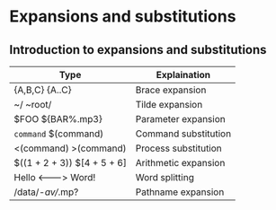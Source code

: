 # Expansions and substitutions

## Introduction to expansions and substitutions

Type | Explaination
--- | ----
{A,B,C} {A..C} | Brace expansion
~/ ~root/ | Tilde expansion
$FOO ${BAR%.mp3} | Parameter expansion
`command` $(command) |  Command substitution
<(command) >(command) | Process substitution
$((1 + 2 + 3)) $[4 + 5 + 6] | Arithmetic expansion
Hello <---> Word! | Word splitting
/data/*-av/*.mp? |Pathname expansion
